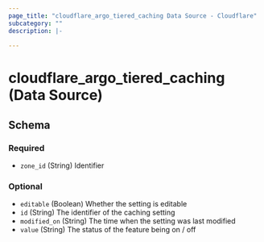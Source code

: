 ```yaml
---
page_title: "cloudflare_argo_tiered_caching Data Source - Cloudflare"
subcategory: ""
description: |-
  
---
```


# cloudflare_argo_tiered_caching (Data Source)




<!-- schema generated by tfplugindocs -->
## Schema

### Required

- `zone_id` (String) Identifier

### Optional

- `editable` (Boolean) Whether the setting is editable
- `id` (String) The identifier of the caching setting
- `modified_on` (String) The time when the setting was last modified
- `value` (String) The status of the feature being on / off


